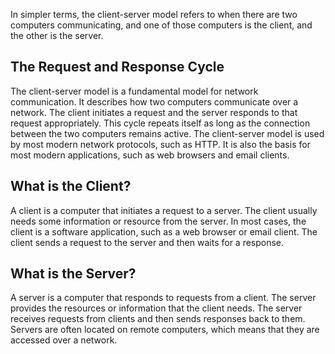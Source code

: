 In simpler terms, the client-server model refers to when there are two computers communicating, and one of those computers is the client, and the other is the server.

## The Request and Response Cycle
The client-server model is a fundamental model for network communication. It describes how two computers communicate over a network. The client initiates a request and the server responds to that request appropriately. This cycle repeats itself as long as the connection between the two computers remains active. The client-server model is used by most modern network protocols, such as HTTP. It is also the basis for most modern applications, such as web browsers and email clients.

## What is the Client?
A client is a computer that initiates a request to a server. The client usually needs some information or resource from the server. In most cases, the client is a software application, such as a web browser or email client. The client sends a request to the server and then waits for a response.

## What is the Server?
A server is a computer that responds to requests from a client. The server provides the resources or information that the client needs. The server receives requests from clients and then sends responses back to them. Servers are often located on remote computers, which means that they are accessed over a network.

